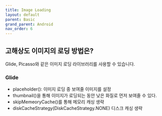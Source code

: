 ```yaml
---
title: Image Loading
layout: default
parent: Basic
grand_parent: Android
nav_order: 6
---
```


## 고해상도 이미지의 로딩 방법은?
Glide, Picasso와 같은 이미지 로딩 라이브러리를 사용할 수 있습니다.<br/>

### Glide
- placeholder(): 이미지 로딩 중 보여줄 이미지를 설정<br/>
- thumbnail()을 통해 이미지가 로딩되는 동안 낮은 화질로 먼저 보여줄 수 있다.<br/>
- skipMemeoryCache()를 통해 메모리 캐싱 생략<br/>
- diskCacheStrategy(DiskCacheStrategy.NONE) 디스크 캐싱 생략<br/>

